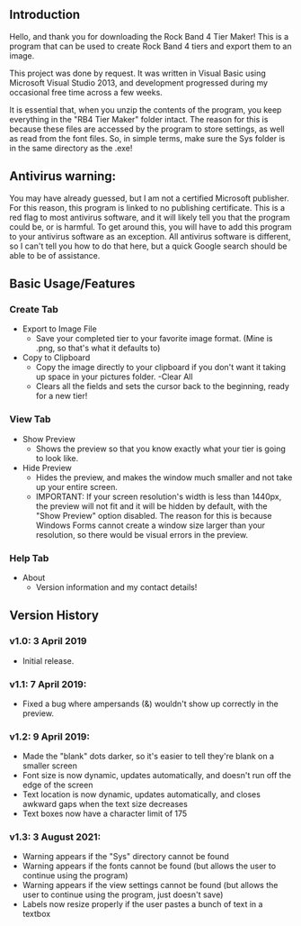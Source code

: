 ## Introduction

Hello, and thank you for downloading the Rock Band 4 Tier Maker! This is a program that can be used to create Rock Band 4 tiers and export them to an image.

This project was done by request. It was written in Visual Basic using Microsoft Visual Studio 2013,
and development progressed during my occasional free time across a few weeks.

It is essential that, when you unzip the contents of the program, you keep everything in the "RB4 Tier Maker"
folder intact. The reason for this is because these files are accessed by the program to store settings, as
well as read from the font files. So, in simple terms, make sure the Sys folder is in the same directory
as the .exe!

## Antivirus warning:

You may have already guessed, but I am not a certified Microsoft publisher. For this reason, this program
is linked to no publishing certificate. This is a red flag to most antivirus software, and it will likely tell
you that the program could be, or is harmful. To get around this, you will have to add this program to your
antivirus software as an exception. All antivirus software is different, so I can't tell you how to do that
here, but a quick Google search should be able to be of assistance.

## Basic Usage/Features
### Create Tab
- Export to Image File
  - Save your completed tier to your favorite image format. (Mine is .png, so that's what it defaults to)
- Copy to Clipboard
  - Copy the image directly to your clipboard if you don't want it taking up space in your pictures folder.
-Clear All
  - Clears all the fields and sets the cursor back to the beginning, ready for a new tier!

### View Tab
- Show Preview
  - Shows the preview so that you know exactly what your tier is going to look like.
- Hide Preview
  - Hides the preview, and makes the window much smaller and not take up your entire screen.          
  - IMPORTANT: If your screen resolution's width is less than 1440px, the preview will not fit and it will be hidden by default, with the "Show Preview" option disabled. The reason for this is because Windows Forms cannot create a window size larger than your resolution, so there would be visual errors in the preview.                                                

### Help Tab
- About
  - Version information and my contact details!

## Version History

### v1.0: 3 April 2019
- Initial release.

### v1.1: 7 April 2019:
- Fixed a bug where ampersands (&) wouldn't show up correctly in the preview.

### v1.2: 9 April 2019:
- Made the "blank" dots darker, so it's easier to tell they're blank on a smaller screen
- Font size is now dynamic, updates automatically, and doesn't run off the edge of the screen
- Text location is now dynamic, updates automatically, and closes awkward gaps when the text size decreases
- Text boxes now have a character limit of 175

### v1.3: 3 August 2021:
- Warning appears if the "Sys" directory cannot be found
- Warning appears if the fonts cannot be found (but allows the user to continue using the program)
- Warning appears if the view settings cannot be found (but allows the user to continue using the program, just doesn't save)
- Labels now resize properly if the user pastes a bunch of text in a textbox